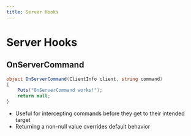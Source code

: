 ```yaml
---
title: Server Hooks
---
```


# Server Hooks

## OnServerCommand

``` csharp
object OnServerCommand(ClientInfo client, string command)
{
    Puts("OnServerCommand works!");
    return null;
}
```

 * Useful for intercepting commands before they get to their intended target
 * Returning a non-null value overrides default behavior
